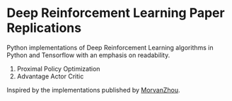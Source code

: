 # Deep Reinforcement Learning Paper Replications
Python implementations of Deep Reinforcement Learning algorithms in Python and Tensorflow with an 
emphasis on readability.

1. Proximal Policy Optimization
2. Advantage Actor Critic

Inspired by the implementations published by [MorvanZhou](https://github.com/MorvanZhou/Reinforcement-learning-with-tensorflow).